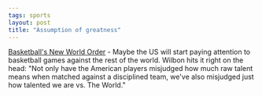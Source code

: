 ```yaml
---
tags: sports
layout: post
title: "Assumption of greatness"
---
```




<a href="http://www.washingtonpost.com/wp-dyn/articles/A43001-2002Sep5.html">Basketball's New World Order</a> - Maybe the US will start paying attention to basketball games against the rest of the world. Wilbon hits it right on the head: "Not only have the American players misjudged how much raw talent means when matched against a disciplined team, we've also misjudged just how talented we are vs. The World."



